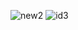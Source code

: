 ![new2](https://github.com/user-attachments/assets/8ca2865f-5ffc-4fdf-b1b6-f536cc0e0d4b)
![id3](https://github.com/user-attachments/assets/7052e7ce-b97b-4d7c-bb92-f6ebd18ba63d)
